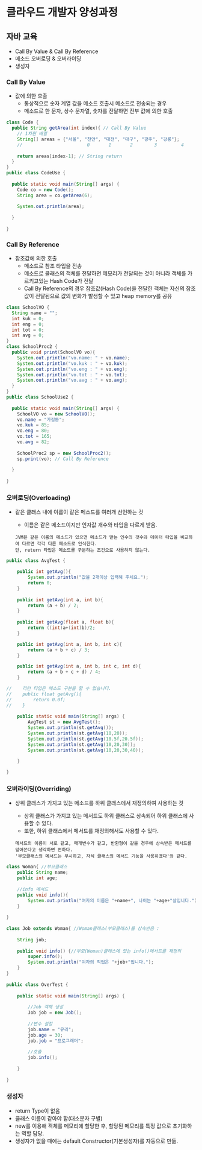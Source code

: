 # 클라우드 개발자 양성과정

## 자바 교육
* Call By Value & Call By Reference
* 메소드 오버로딩 & 오버라이딩
* 생성자

### Call By Value
* 값에 의한 호출
    - 통상적으로 숫자 계열 값을 메소드 호출시 메소드로 전송되는 경우
    - 메소드로 한 문자, 상수 문자열, 숫자를 전달하면 전부 값에 의한 호출

```java
class Code {
  public String getArea(int index){ // Call By Value
    // 1차원 배열
    String[] areas = {"서울", "천안", "대전", "대구", "광주", "강릉"}; 
    //                        0       1       2        3         4       5
    
    return areas[index-1]; // String return
  }
}
public class CodeUse {
 
  public static void main(String[] args) {
    Code co = new Code(); 
    String area = co.getArea(6);
    
    System.out.println(area);
 
  }
 
}
```

### Call By Reference
* 참조값에 의한 호출
    - 메소드로 참조 타입을 전송
    - 메소드로 클래스의 객체를 전달하면 메모리가 전달되는 것이 아니라 객체를 가르키고있는 Hash Code가 전달
    - Call By Reference의 경우 참조값(Hash Code)을 전달한 객체는 자신의 참조값이 전달됨으로 값의 변화가 발생할 수 있고 heap memory를 공유

```java
class SchoolVO {
  String name = "";
  int kuk = 0;
  int eng = 0;
  int tot = 0;
  int avg = 0;
}
class SchoolProc2 {
  public void print(SchoolVO vo){
    System.out.println("vo.name: " + vo.name);
    System.out.println("vo.kuk : " + vo.kuk);
    System.out.println("vo.eng : " + vo.eng);
    System.out.println("vo.tot : " + vo.tot);
    System.out.println("vo.avg : " + vo.avg);
  }
}
public class SchoolUse2 {
 
  public static void main(String[] args) {
    SchoolVO vo = new SchoolVO();
    vo.name = "가길동";
    vo.kuk = 85;
    vo.eng = 80;
    vo.tot = 165;
    vo.avg = 82;
    
    SchoolProc2 sp = new SchoolProc2();
    sp.print(vo); // Call By Reference
 
  }
 
}
```

### 오버로딩(Overloading)
* 같은 클래스 내에 이름이 같은 메소드를 여러개 선언하는 것
    - 이름은 같은 메소드이지만 인자값 개수와 타입을 다르게 받음.

    ```
    JVM은 같은 이름의 메소드가 있으면 메소드가 받는 인수의 갯수와 데이터 타입을 비교하여 다르면 각각 다른 메소드로 인식한다.
    단, return 타입은 메소드를 구분하는 조건으로 사용하지 않는다.
    ```
```java
public class AvgTest { 

    public int getAvg(){ 
        System.out.println("값을 2개이상 입력해 주세요."); 
        return 0; 
    } 
     
    public int getAvg(int a, int b){ 
        return (a + b) / 2; 
    } 
     
    public int getAvg(float a, float b){ 
        return ((int)a+(int)b)/2; 
    } 

    public int getAvg(int a, int b, int c){ 
        return (a + b + c) / 3; 
    } 

    public int getAvg(int a, int b, int c, int d){ 
        return (a + b + c + d) / 4; 
    } 

//    리턴 타입은 메소드 구분을 할 수 없습니다.     
//    public float getAvg(){ 
//        return 0.0f; 
//    } 
     
    public static void main(String[] args) { 
        AvgTest st = new AvgTest(); 
        System.out.println(st.getAvg()); 
        System.out.println(st.getAvg(10,20)); 
        System.out.println(st.getAvg(10.5f,20.5f)); 
        System.out.println(st.getAvg(10,20,30)); 
        System.out.println(st.getAvg(10,20,30,40)); 
         
    } 

} 
```
### 오버라이딩(Overriding)
* 상위 클래스가 가지고 있는 메소드를 하위 클래스에서 재정의하여 사용하는 것
    - 상위 클래스가 가지고 있는 메서드도 하위 클래스로 상속되어 하위 클래스에 사용할 수 있다.
    - 또한, 하위 클래스에서 메서드를 재정의해서도 사용할 수 있다.

    ```
    메서드의 이름이 서로 같고, 매개변수가 같고, 반환형이 같을 경우에 상속받은 메서드를 덮어쓴다고 생각하면 편하다.
    '부모클래스의 메서드는 무시하고, 자식 클래스의 메서드 기능을 사용하겠다'와 같다.
    ```

```java
class Woman{ //부모클래스
    public String name;
    public int age;
    
    //info 메서드
    public void info(){
        System.out.println("여자의 이름은 "+name+", 나이는 "+age+"살입니다.");
    }
    
}
 
class Job extends Woman{ //Woman클래스(부모클래스)를 상속받음 : 
 
    String job;
    
    public void info() {//부모(Woman)클래스에 있는 info()메서드를 재정의
        super.info();
        System.out.println("여자의 직업은 "+job+"입니다.");
    }
}
 
public class OverTest {
 
    public static void main(String[] args) {
        
        //Job 객체 생성
        Job job = new Job();
        
        //변수 설정
        job.name = "유리";
        job.age = 30;
        job.job = "프로그래머";
        
        //호출
        job.info();
        
    }
 
}
```

### 생성자
* return Type이 없음
* 클래스 이름이 같아야 함(대소분자 구별)
* new를 이용해 객체를 메모리에 할당한 후, 할당된 메모리를 특정 값으로 초기화하는 역할 담당.
* 생성자가 없을 때에는 default Constructor(기본생성자)를 자동으로 만듦.